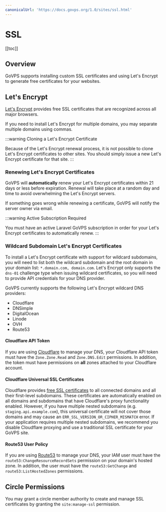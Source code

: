 ```yaml
---
canonicalUrl: 'https://docs.govps.org/1.0/sites/ssl.html'
---
```

# SSL

[[toc]]

## Overview

GoVPS supports installing custom SSL certificates and using Let's Encrypt to generate free certificates for your websites.

## Let's Encrypt

[Let's Encrypt](https://letsencrypt.org) provides free SSL certificates that are recognized across all major browsers.

If you need to install Let's Encrypt for multiple domains, you may separate multiple domains using commas.

:::warning Cloning a Let's Encrypt Certificate

Because of the Let's Encrypt renewal process, it is not possible to clone Let's Encrypt certificates to other sites. You should simply issue a new Let's Encrypt certificate for that site.
:::

### Renewing Let's Encrypt Certificates

GoVPS will **automatically** renew your Let's Encrypt certificates within 21 days or less before expiration. Renewal will take place at a random day and time to avoid overwhelming the Let's Encrypt servers.

If something goes wrong while renewing a certificate, GoVPS will notify the server owner via email.

:::warning Active Subscription Required

You must have an active Laravel GoVPS subscription in order for your Let's Encrypt certificates to automatically renew.
:::

### Wildcard Subdomain Let's Encrypt Certificates

To install a Let's Encrypt certificate with support for wildcard subdomains, you will need to list both the wildcard subdomain and the root domain in your domain list: `*.domain.com, domain.com`. Let's Encrypt only supports the `dns-01` challenge type when issuing wildcard certificates, so you will need to provide API credentials for your DNS provider.

GoVPS currently supports the following Let's Encrypt wildcard DNS providers:

- Cloudflare
- DNSimple
- DigitalOcean
- Linode
- OVH
- Route53

#### Cloudflare API Token

If you are using [Cloudflare](https://cloudflare.com) to manage your DNS, your Cloudflare API token must have the `Zone.Zone.Read` and `Zone.DNS.Edit` permissions. In addition, the token must have permissions on **all** zones attached to your Cloudflare account.

#### Cloudflare Universal SSL Certificates

Cloudflare provides [free SSL certificates](https://developers.cloudflare.com/ssl/edge-certificates/universal-ssl/enable-universal-ssl/) to all connected domains and all their first-level subdomains. These certificates are automatically enabled on all domains and subdomains that have Cloudflare's proxy functionality enabled. However, if you have multiple nested subdomains (e.g. `staging.api.example.com`), this universal certificate will not cover those domains and may cause an `ERR_SSL_VERSION_OR_CIPHER_MISMATCH` error. If your application requires multiple nested subdomains, we recommend you disable Cloudflare proxying and use a traditional SSL certificate for your GoVPS site.

#### Route53 User Policy

If you are using [Route53](https://docs.aws.amazon.com/Route53/latest/APIReference/Welcome.html) to manage your DNS, your IAM user must have the `route53:ChangeResourceRecordSets` permission on your domain's hosted zone. In addition, the user must have the `route53:GetChange` and `route53:ListHostedZones` permissions. 

## Circle Permissions

You may grant a circle member authority to create and manage SSL certificates by granting the `site:manage-ssl` permission.
